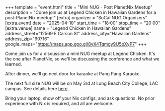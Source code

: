 +++
template = "event.html"
title = "Mini NUG - Post PlanetNix Meetup"
description = "Come join us at Legend Chicken in Hawaiian Gardens for a post-PlanetNix meetup!"
[extra]
organizer = "SoCal NUG Organizers"
[extra.event]
date = "2025-04-10"
start_time = "18:00"
stop_time = "20:00"
[extra.venue]
name = "Legend Chicken in Hawaiian Gardens"
address_street="12569 E Carson St"
address_city="Hawaiian Gardens"
address_zip="90716"
google_maps="https://maps.app.goo.gl/8yX4Tqmgy9U5bXyP7"
+++

Come join us for a discussion a mini NUG meetup at Legend Chicken.
It's the one after PlanetNix, so we'll be discussing the conference and what we learned.

After dinner, we'll go next door for karaoke at Pang Pang Karaoke.

The next full size NUG will be on May 3rd at Long Beach City College, LAC campus.
See details here [here](/events/2025-05-03).

Bring your laptop, show off your Nix configs, and ask questions.
No prior experience with Nix is required, and all are welcome.



